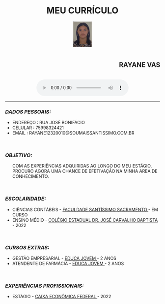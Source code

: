 <html>
<head><title>PAGINA PESSOAL DE RAYANE</title> <style type="text/css" id="operaUserStyle"></style></head>
<body background=bg.AVIF bgproperties=fixed src="https://github.com/Ray1232004/site/blob/main/bg.avif" data-hpc="true" class="Box-sc-g0xbh4-0kzRgrl">
<h1 align=center>MEU CURRÍCULO</h1>
<CENTER><IMG SRC="https://github.com/Ray1232004/site/blob/main/02.jpeg" WIDTH=12% alt="02.jpeg" data-hpc="true" class="Box-sc-g0xbh4-0kzRgrl"><style"border-radius:30px;"></CENTER>

<MARQUEE><H2>RAYANE VASCONCELOS DOS SANTOS DA SILVA</H2></MARQUEE>
<center><AUDIO CONTROLS>
<SOURCE SRC="https://github.com/Ray1232004/site/blob/main/01.mp3" TYPE="AUDIO/MPEG">

</AUDIO> </center>

<HR COLOR="SALMON">

<H3><I>DADOS PESSOAIS:</I></H3>
<UL>
<LI>ENDEREÇO : RUA JOSÉ BONIFÁCIO
<LI>CELULAR : 75998324421
<LI>EMAIL :  RAYANE12320010@SOUMAISSANTISSIMO.COM.BR
</UL>

<BR>

<H3><I>OBJETIVO:</I></H3>
<UL>
COM AS EXPERIÊNCIAS ADQUIRIDAS AO LONGO DO MEU ESTÁGIO, PROCURO AGORA UMA CHANCE DE EFETIVAÇÃO NA MINHA AREA DE CONHECIMENTO.
</UL>

<BR>

<H3><I>ESCOLARIDADE:</I></H3>
<UL>
<LI>CIÊNCIAS CONTÁBEIS - <a href="https://www.fsssacramento.br/"target="_blank">FACULDADE SANTÍSSIMO SACRAMENTO </a>- EM CURSO</LI>
<LI>ENSINO MÉDIO - <a href="http://escolas.educacao.ba.gov.br/node/12284"target="blank">COLÉGIO ESTADUAL DR. JOSÉ CARVALHO BAPTISTA </a>- 2022</LI>
</UL>

<BR>

<H3><I>CURSOS EXTRAS:</I></H3>
<UL>
<LI>GESTÃO EMPRESARIAL - <a href="https://www.educajovem.com.br/"target="_blank"> EDUCA JOVEM </a>- 2 ANOS
<LI>ATENDENTE DE FARMÁCIA - <a href="https://www.educajovem.com.br/"target="_blank"> EDUCA JOVEM </a>- 2 ANOS
</UL>

<BR>

<H3><I>EXPERIÊNCIAS PROFISSIONAIS:</I></H3>
<UL>
<LI>ESTÁGIO - <a href="https://www.caixa.gov.br/Paginas/home-caixa.aspx"target="_blank"> CAIXA ECONÔMICA FEDERAL </a> - 2022

<BR>

</ul>
</font>
</body>
</html>
